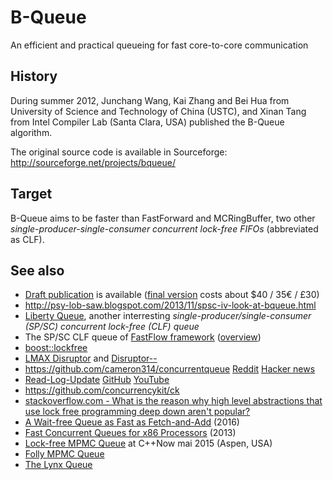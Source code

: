 # B-Queue
An efficient and practical queueing for fast core-to-core communication 

## History

During summer 2012, Junchang Wang, Kai Zhang and Bei Hua 
from University of Science and Technology of China (USTC), 
and Xinan Tang from Intel Compiler Lab (Santa Clara, USA)
published the B-Queue algorithm.

The original source code is available in Sourceforge:
http://sourceforge.net/projects/bqueue/

## Target

B-Queue aims to be faster than FastForward and MCRingBuffer, 
two other *single-producer-single-consumer concurrent lock-free FIFOs* (abbreviated as
CLF).

## See also

* [Draft publication](http://staff.ustc.edu.cn/~bhua/publications/IJPP_draft.pdf) is available 
  ([final version](http://link.springer.com/article/10.1007/s10766-012-0213-x) costs about $40 / 35€ / £30)
* http://psy-lob-saw.blogspot.com/2013/11/spsc-iv-look-at-bqueue.html
* [Liberty Queue](http://liberty.princeton.edu/Publications/epic8_queues.pdf), 
  another interresting *single-producer/single-consumer (SP/SC) concurrent lock-free (CLF) queue*
* The SP/SC CLF queue of [FastFlow framework](http://sourceforge.net/projects/mc-fastflow/) 
  ([overview](http://www.1024cores.net/home/technologies/fastflow))
* [boost::lockfree](http://www.boost.org/doc/libs/release/doc/html/lockfree.html)
* [LMAX Disruptor](http://lmax-exchange.github.io/disruptor/) and [Disruptor--](https://github.com/fsaintjacques/disruptor--)
* https://github.com/cameron314/concurrentqueue [Reddit](https://www.reddit.com/r/programming/comments/2ll7bf) [Hacker news](https://news.ycombinator.com/item?id=8575152)
* [Read-Log-Update](http://sigops.org/sosp/sosp15/current/2015-Monterey/printable/077-matveev.pdf) [GitHub](https://github.com/yunduz/rlu) [YouTube](https://www.youtube.com/watch?v=at9cxc3JTkY)
* https://github.com/concurrencykit/ck
* [stackoverflow.com - What is the reason why high level abstractions that use lock free programming deep down aren't popular?](http://stackoverflow.com/questions/8400114)
* [A Wait-free Queue as Fast as Fetch-and-Add](http://chaoran.me/assets/pdf/wfq-ppopp16.pdf) (2016)
* [Fast Concurrent Queues for x86 Processors](http://www.cs.tau.ac.il/~adamx/publications/ppopp2013-x86queues.pdf) (2013)
* [Lock-free MPMC Queue](cppnow2015.sched.org/event/ae11e93c8692544c41310615b544abd0) at C++Now mai 2015 (Aspen, USA)
* [Folly MPMC Queue](https://github.com/facebook/folly/blob/master/folly/MPMCQueue.h)
* [The Lynx Queue](http://www-dyn.cl.cam.ac.uk/~tmj32/wordpress/the-lynx-queue/)
